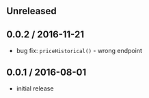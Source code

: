 Unreleased
----------

0.0.2 / 2016-11-21
------------------
- bug fix: `priceHistorical()` - wrong endpoint

0.0.1 / 2016-08-01
------------------
- initial release
